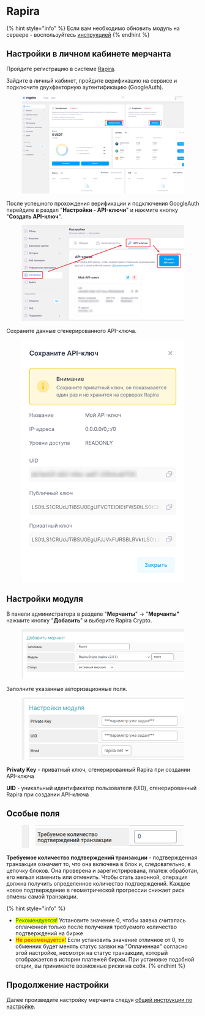 # Rapira

{% hint style="info" %}
Если вам необходимо обновить модуль на сервере - воспользуйтесь [инструкцией](https://premium.gitbook.io/rukovodstvo-polzovatelya/osnovnye-nastroiki/faq/kak-obnovit-faily-na-servere#moduli-merchantov)
{% endhint %}

## Настройки в личном кабинете мерчанта

Пройдите регистрацию в системе [Rapira](https://rapira.net/).

Зайдите в личный кабинет, пройдите верификацию на сервисе и подключите двухфакторную аутентификацию (GoogleAuth).

<figure><img src="../../../.gitbook/assets/image (1347).png" alt=""><figcaption></figcaption></figure>

После успешного прохождения верификации и подключения GoogleAuth перейдите в раздел "**Настройки - API-ключи**" и нажмите кнопку "**Создать API-ключ**".

<figure><img src="../../../.gitbook/assets/image (1345).png" alt=""><figcaption></figcaption></figure>

Сохраните данные сгенерированного API-ключа.

<figure><img src="../../../.gitbook/assets/image (1346).png" alt="" width="490"><figcaption></figcaption></figure>

## Настройки модуля

В панели администратора в разделе "**Мерчанты**" -> "**Мерчанты"** нажмите кнопку "**Добавить**" и выберите Rapira Crypto.

<figure><img src="../../../.gitbook/assets/image (1348).png" alt=""><figcaption></figcaption></figure>

Заполните указанные авторизационные поля.

<figure><img src="../../../.gitbook/assets/image (1349).png" alt=""><figcaption></figcaption></figure>

**Privatу Key** - приватный ключ, сгенерированный Rapira при создании API-ключа

**UID** - уникальный идентификатор пользователя (UID), сгенерированный Rapira при создании API-ключа

## Особые поля

<figure><img src="../../../.gitbook/assets/image (1350).png" alt=""><figcaption></figcaption></figure>

**Требуемое количество подтверждений транзакции** - подтвержденная транзакция означает то, что она включена в блок и, следовательно, в цепочку блоков. Она проверена и зарегистрирована, платеж обработан, его нельзя изменить или отменить. Чтобы стать законной, операция должна получить определенное количество подтверждений. Каждое новое подтверждение в геометрической прогрессии снижает риск отмены самой транзакции.

{% hint style="info" %}
* <mark style="color:green;">Рекомендуется!</mark> Установите значение 0, чтобы заявка считалась оплаченной только после получения требуемого количество подтверждений на бирже
* <mark style="color:red;">Не рекомендуется!</mark> Если установить значение отличное от 0, то обменник будет менять статус заявки на "Оплаченная" согласно этой настройке, несмотря на статус транзакции, который отображается в истории платежей биржи. При установке подобной опции, вы принимаете возможные риски на себя.
{% endhint %}

## Продолжение настройки

Далее произведите настройку мерчанта следуя [общей инструкции по настройке](https://premium.gitbook.io/rukovodstvo-polzovatelya/osnovnye-nastroiki/merchanty-i-avtovyplaty/merchanty/obshie-nastroiki-merchantov).
